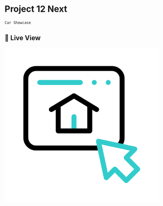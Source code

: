 
# Project 12 Next

```sh
Car Showcase
```

## 🚀 Live View



[![Click Here to View](website.gif)](https://project12-next.vercel.app/)

